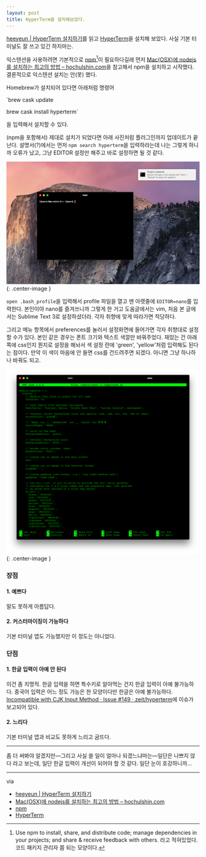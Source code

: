 ```yaml
---
layout: post
title: HyperTerm을 설치해보았다.
---
```


[heeyeun | HyperTerm 설치하기](http://yeun.github.io/2016/07/03/install-hyperterm.html)를 읽고 [HyperTerm](https://hyperterm.org)을 설치해 보았다. 사실 기본 터미널도 잘 쓰고 있긴 하지마는.

익스텐션을 사용하려면 기본적으로 [npm](https://www.npmjs.com)[^npm]이 필요하다길래 먼저 [Mac(OSX)에 nodejs를 설치하는 최고의 방법 – hochulshin.com](http://hochulshin.com/node-install-osx/)을 참고해서 npm을 설치하고 시작했다. 결론적으로 익스텐션 설치는 안(못) 했다.

[^npm]: Use npm to install, share, and distribute code; manage dependencies in your projects; and share & receive feedback with others. 라고 적혀있었다. 코드 패키지 관리자 쯤 되는 모양이다.



Homebrew가 설치되어 있다면 아래처럼 명령어

`brew cask update

brew cask install hyperterm`

을 입력해서 설치할 수 있다.



(npm을 포함해서) 제대로 설치가 되었다면 아래 사진처럼 플러그인까지 업데이트가 끝난다. 설명서(?)에서는 먼저 `npm search hyperterm`을 입력하라는데 나는 그렇게 하니까 오류가 났고, 그냥 EDITOR 설정만 해주고 바로 설정하면 될 것 같다.

![](/Resources/2016-08-03/hyperterm.png){: .center-image }

`open .bash_profile`을 입력해서 profile 파일을 열고 맨 아랫줄에 `EDITOR=nano`를 입력한다. 본인이야 nano를 즐겨쓰니까 그렇게 한 거고 도움글에서는 vim, 처음 본 글에서는 Sublime Text 3로 설정하셨더라. 각자 취향에 맞게 따라가면 적당하다.

그리고 메뉴 항목에서 preferences를 눌러서 설정화면에 들어가면 각자 취향대로 설정할 수가 있다. 본인 같은 경우는 폰트 크기와 텍스트 색깔만 바꿔주었다. 재밌는 건 아래쪽에 css인지 뭔지로 설정을 해놔서 색 설정 란에 'green', 'yellow'처럼 입력해도 된다는 점이다. 만약 이 색이 마음에 안 들면 css를 건드려주면 되겠다. 아니면 그냥 하나하나 바꿔도 되고.

![](/Resources/2016-08-03/preferences.png){: .center-image }



### 장점

#### 1. 예쁘다

말도 못하게 아름답다.

#### 2. 커스터마이징이 가능하다

기본 터미널 앱도 가능했지만 이 정도는 아니었다.



### 단점

#### 1. 한글 입력이 **아예** 안 된다

이건 좀 치명적. 한글 입력을 하면 특수키로 알아먹는 건지 한글 입력이 아예 불가능하다. 중국어 입력은 어느 정도 가능은 한 모양이다만 한글은 아예 불가능하다. [Incompatible with CJK Input Method · Issue #149 · zeit/hyperterm](https://github.com/zeit/hyperterm/issues/149)에 이슈가 보고되어 있다.

#### 2. 느리다

기본 터미널 앱과 비교도 못하게 느리고 굼뜨다.

------

좀 더 써봐야 알겠지만—그리고 사실 쓸 일이 얼마나 되겠느냐마는—일단은 나쁘지 않다 라고 보는데, 일단 한글 입력이 개선이 되어야 할 것 같다. 일단 눈이 호강하니까… 

------

via

- [heeyeun | HyperTerm 설치하기](http://yeun.github.io/2016/07/03/install-hyperterm.html)
- [Mac(OSX)에 nodejs를 설치하는 최고의 방법 – hochulshin.com](http://hochulshin.com/node-install-osx/)
- [npm](https://www.npmjs.com)
- [HyperTerm](https://hyperterm.org)

